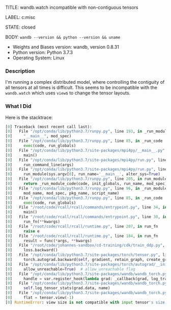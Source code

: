 TITLE:
wandb.watch incompatible with non-contiguous tensors

LABEL:
c:misc

STATE:
closed

BODY:
`wandb --version && python --version && uname`

* Weights and Biases version: wandb, version 0.8.31
* Python version: Python 3.7.3
* Operating System: Linux

### Description

I'm running a  complex distributed model, where controlling the contiguity of all tensors at all times is difficult. This seems to be incompatible with the `wandb.watch` which uses `view`s to change the tensor layouts.

### What I Did

Here is the stacktrace:

```python
[0] Traceback (most recent call last):
[0]   File "/opt/conda/lib/python3.7/runpy.py", line 193, in _run_module_as_main
[0]     "__main__", mod_spec)
[0]   File "/opt/conda/lib/python3.7/runpy.py", line 85, in _run_code
[0]     exec(code, run_globals)
[0]   File "/opt/conda/lib/python3.7/site-packages/mpi4py/__main__.py", line 7, in <module>
[0]     main()
[0]   File "/opt/conda/lib/python3.7/site-packages/mpi4py/run.py", line 196, in main
[0]     run_command_line(args)
[0]   File "/opt/conda/lib/python3.7/site-packages/mpi4py/run.py", line 42, in run_command_line
[0]     run_module(sys.argv[0], run_name='__main__', alter_sys=True)
[0]   File "/opt/conda/lib/python3.7/runpy.py", line 205, in run_module
[0]     return _run_module_code(code, init_globals, run_name, mod_spec)
[0]   File "/opt/conda/lib/python3.7/runpy.py", line 96, in _run_module_code
[0]     mod_name, mod_spec, pkg_name, script_name)
[0]   File "/opt/conda/lib/python3.7/runpy.py", line 85, in _run_code
[0]     exec(code, run_globals)
[0]   File "/root/code/rcall/rcall/commands/entrypoint.py", line 34, in <module>
[0]     main()
[0]   File "/root/code/rcall/rcall/commands/entrypoint.py", line 30, in main
[0]     run_fn(**kwargs)
[0]   File "/root/code/rcall/rcall/runtime.py", line 207, in run_fn
[0]     raise e
[0]   File "/root/code/rcall/rcall/runtime.py", line 184, in run_fn
[0]     result = func(*args, **kwargs)
[0]   File "/root/code/johannes-sandbox/cd-training/cdk/train_ddp.py", line 496, in train
[0]     loss.backward()
[0]   File "/opt/conda/lib/python3.7/site-packages/torch/tensor.py", line 195, in backward
[0]     torch.autograd.backward(self, gradient, retain_graph, create_graph)
[0]   File "/opt/conda/lib/python3.7/site-packages/torch/autograd/__init__.py", line 99, in backward
[0]     allow_unreachable=True)  # allow_unreachable flag
[0]   File "/opt/conda/lib/python3.7/site-packages/wandb/wandb_torch.py", line 256, in <lambda>
[0]     handle = var.register_hook(lambda grad: _callback(grad, log_track))
[0]   File "/opt/conda/lib/python3.7/site-packages/wandb/wandb_torch.py", line 254, in _cal[0] lback
[0]     self.log_tensor_stats(grad.data, name)
[0]   File "/opt/conda/lib/python3.7/site-packages/wandb/wandb_torch.py", line 165, in log_tensor_stats
[0]     flat = tensor.view(-1)
[0] RuntimeError: view size is not compatible with input tensor's size and stride (at least one dimension spans across two contiguous subspaces). Use .reshape(...) instead.
```


